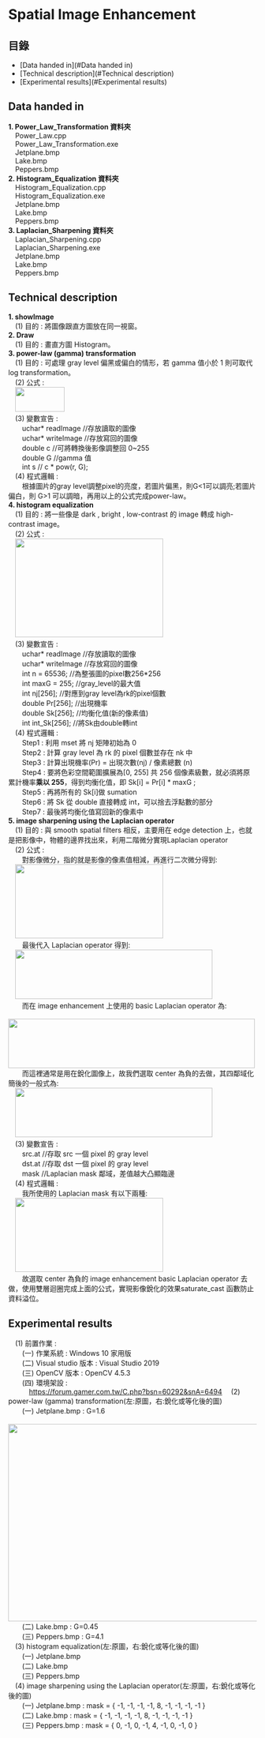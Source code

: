 # Spatial Image Enhancement

## 目錄
 - [Data handed in](#Data handed in)
 - [Technical description](#Technical description)
 - [Experimental results](#Experimental results)  
## Data handed in  
**1. Power_Law_Transformation 資料夾**  
&emsp;Power_Law.cpp  
&emsp;Power_Law_Transformation.exe  
&emsp;Jetplane.bmp   
&emsp;Lake.bmp   
&emsp;Peppers.bmp   
**2. Histogram_Equalization 資料夾**  
&emsp;Histogram_Equalization.cpp  
&emsp;Histogram_Equalization.exe  
&emsp;Jetplane.bmp   
&emsp;Lake.bmp   
&emsp;Peppers.bmp   
**3. Laplacian_Sharpening 資料夾**  
&emsp;Laplacian_Sharpening.cpp  
&emsp;Laplacian_Sharpening.exe  
&emsp;Jetplane.bmp   
&emsp;Lake.bmp   
&emsp;Peppers.bmp   
## Technical description
**1. showImage**   
&emsp;(1) 目的 : 將圖像跟直方圖放在同一視窗。   
**2. Draw**     
&emsp;(1) 目的 : 畫直方圖 Histogram。   
**3. power-law (gamma) transformation**   
&emsp;(1) 目的 : 可處理 gray level 偏黑或偏白的情形，若 gamma 值小於 1 則可取代 log transformation。     
&emsp;(2) 公式 :   
&emsp;<img src="https://github.com/csiemichelin/Image_Processing-Spatial_Image_Enhancement/blob/main/tech_image/1.PNG" width="100" height="50">    
&emsp;(3) 變數宣告 :    
&emsp;&emsp;uchar* readImage //存放讀取的圖像   
&emsp;&emsp;uchar* writeImage //存放寫回的圖像   
&emsp;&emsp;double c //可將轉換後影像調整回 0~255   
&emsp;&emsp;double G //gamma 值     
&emsp;&emsp;int s // c * pow(r, G);     
&emsp;(4) 程式邏輯 :   
&emsp;&emsp;根據圖片的gray level調整pixel的亮度，若圖片偏黑，則G<1可以調亮;若圖片偏白，則 G>1 可以調暗，再用以上的公式完成power-law。   
**4. histogram equalization**   
&emsp;(1) 目的 : 將一些像是 dark , bright , low-contrast 的 image 轉成 high-contrast image。     
&emsp;(2) 公式 :   
&emsp;<img src="https://github.com/csiemichelin/Image_Processing-Spatial_Image_Enhancement/blob/main/tech_image/2.PNG" width="300" height="200">   
&emsp;(3) 變數宣告 :   
&emsp;&emsp;uchar* readImage //存放讀取的圖像  
&emsp;&emsp;uchar* writeImage //存放寫回的圖像    
&emsp;&emsp;int n = 65536; //為整張圖的pixel數256*256   
&emsp;&emsp;int maxG = 255; //gray_level的最大值   
&emsp;&emsp;int nj[256]; //對應到gray level為rk的pixel個數   
&emsp;&emsp;double Pr[256]; //出現機率   
&emsp;&emsp;double Sk[256]; //均衡化值(新的像素值)   
&emsp;&emsp;int int_Sk[256]; //將Sk由double轉int   
&emsp;(4) 程式邏輯 :      
&emsp;&emsp;Step1 : 利用 mset 將 nj 矩陣初始為 0    
&emsp;&emsp;Step2 : 計算 gray level 為 rk 的 pixel 個數並存在 nk 中    
&emsp;&emsp;Step3 : 計算出現機率(Pr) = 出現次數(nj) / 像素總數 (n)    
&emsp;&emsp;Step4 : 要將色彩空間範圍擴展為[0, 255] 共 256 個像素級數，就必須將原累計機率**乘以 255**，得到均衡化值，即 Sk[i] = Pr[i] * maxG ;   
&emsp;&emsp;Step5 : 再將所有的 Sk[i]做 sumation    
&emsp;&emsp;Step6 : 將 Sk 從 double 直接轉成 int，可以捨去浮點數的部分   
&emsp;&emsp;Step7 : 最後將均衡化值寫回新的像素中   
**5. image sharpening using the Laplacian operator**   
&emsp;(1) 目的 : 與 smooth spatial filters 相反，主要用在 edge detection 上，也就是把影像中，物體的邊界找出來，利用二階微分實現Laplacian operator   
&emsp;(2) 公式 :      
&emsp;&emsp;對影像微分，指的就是影像的像素值相減，再進行二次微分得到:  
&emsp;<img src="https://github.com/csiemichelin/Image_Processing-Spatial_Image_Enhancement/blob/main/tech_image/3.PNG" width="300" height="150">   
&emsp;&emsp;最後代入 Laplacian operator 得到:  
&emsp;<img src="https://github.com/csiemichelin/Image_Processing-Spatial_Image_Enhancement/blob/main/tech_image/4.PNG" width="400" height="100">   
&emsp;&emsp;而在 image enhancement 上使用的 basic Laplacian operator 為:  
&emsp;<img src="https://github.com/csiemichelin/Image_Processing-Spatial_Image_Enhancement/blob/main/tech_image/5.PNG" width="500" height="100">   
&emsp;&emsp;而這裡通常是用在銳化圖像上，故我們選取 center 為負的去做，其四鄰域化簡後的一般式為:   
&emsp;<img src="https://github.com/csiemichelin/Image_Processing-Spatial_Image_Enhancement/blob/main/tech_image/6.PNG" width="400" height="100">   
&emsp;(3) 變數宣告 :  
&emsp;&emsp;src.at<uchar> //存取 src 一個 pixel 的 gray level  
&emsp;&emsp;dst.at<uchar> //存取 dst 一個 pixel 的 gray level  
&emsp;&emsp;mask //Laplacian mask 鄰域，差值越大凸顯臨邊  
&emsp;(4) 程式邏輯 :  
&emsp;&emsp;我所使用的 Laplacian mask 有以下兩種:  
 &emsp;<img src="https://github.com/csiemichelin/Image_Processing-Spatial_Image_Enhancement/blob/main/tech_image/7.PNG" width="300" height="150">   
&emsp;&emsp;故選取 center 為負的 image enhancement basic Laplacian operator 去做，使用雙層迴圈完成上面的公式，實現影像銳化的效果saturate_cast 函數防止資料溢位。   
## Experimental results  
&emsp;(1) 前置作業 :    
&emsp;&emsp;(一) 作業系統 : Windows 10 家用版   
&emsp;&emsp;(二) Visual studio 版本 : Visual Studio 2019   
&emsp;&emsp;(三) OpenCV 版本 : OpenCV 4.5.3   
&emsp;&emsp;(四) 環境架設 :      
&emsp;&emsp;&emsp;https://forum.gamer.com.tw/C.php?bsn=60292&snA=6494 
&emsp;(2) power-law (gamma) transformation(左:原圖，右:銳化或等化後的圖)    
&emsp;&emsp;(一) Jetplane.bmp : G=1.6    
&emsp;<img src="https://github.com/csiemichelin/Image_Processing-Spatial_Image_Enhancement/blob/main/res_image/1.png" width="800" height="400">    
&emsp;&emsp;(二) Lake.bmp : G=0.45   
&emsp;&emsp;(三) Peppers.bmp : G=4.1    
&emsp;(3) histogram equalization(左:原圖，右:銳化或等化後的圖)   
&emsp;&emsp;(一) Jetplane.bmp   
&emsp;&emsp;(二) Lake.bmp  
&emsp;&emsp;(三) Peppers.bmp   
&emsp;(4) image sharpening using the Laplacian operator(左:原圖，右:銳化或等化後的圖)   
&emsp;&emsp;(一) Jetplane.bmp : mask = { -1, -1, -1, -1, 8, -1, -1, -1, -1 }    
&emsp;&emsp;(二) Lake.bmp : mask = { -1, -1, -1, -1, 8, -1, -1, -1, -1 }     
&emsp;&emsp;(三) Peppers.bmp : mask = { 0, -1, 0, -1, 4, -1, 0, -1, 0 }     
